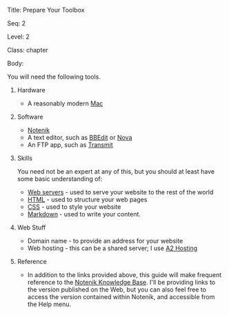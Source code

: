 Title:  Prepare Your Toolbox

Seq:    2

Level:  2

Class:  chapter

Body:

You will need the following tools. 

1. Hardware

	+  A reasonably modern [Mac](https://www.apple.com/mac/)

2. Software

	+ [Notenik](https://notenik.app/index.html)
	+ A text editor, such as [BBEdit](https://www.barebones.com/products/bbedit/) or [Nova](https://nova.app)
	+ An FTP app, such as [Transmit](https://panic.com/transmit/)

3. Skills

	You need not be an expert at any of this, but you should at least have some basic understanding of:

	+ [Web servers](https://developer.mozilla.org/en-US/docs/Learn/Common_questions/Web_mechanics/What_is_a_web_server) - used to serve your website to the rest of the world
	+ [HTML](https://developer.mozilla.org/en-US/docs/Web/HTML) - used to structure your web pages
	+ [CSS](https://developer.mozilla.org/en-US/docs/Web/CSS) - used to style your website
	+ [Markdown](https://daringfireball.net/projects/markdown/) - used to write your content. 

4. Web Stuff

	+ Domain name - to provide an address for your website
	+ Web hosting - this can be a shared server; I use [A2 Hosting](http://www.a2hosting.com?aid=67095fb2a7add&cid=edae5de3)

5. Reference

	+ In addition to the links provided above, this guide will make frequent reference to the [Notenik Knowledge Base](https://notenik.app/kb/notenik-knowledge-base.html). I'll be providing links to the version published on the Web, but you can also feel free to access the version contained within Notenik, and accessible from the Help menu.
